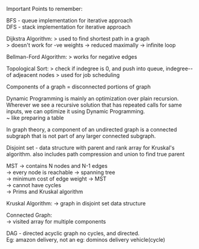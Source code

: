 Important Points to remember:

BFS - queue implementation for iterative approach\
DFS - stack implementation for iterative approach

Dijkstra Algorithm: 
	> used to find shortest path in a graph\
	> doesn't work for -ve weights	-> reduced maximally -> infinite loop

Bellman-Ford Algorithm:
	> works for negative edges
	

Topological Sort:
	> check if indegree is 0, and push into queue, indegree-- of adjeacent nodes
	> used for job scheduling

Components of a graph = disconnected portions of graph

Dynamic Programming is mainly an optimization over plain recursion. Wherever we see a recursive solution that has repeated calls for same inputs, we can optimize it using Dynamic Programming. \
~ like preparing a table

In graph theory, a component of an undirected graph is a connected subgraph that is not part of any larger connected subgraph.

Disjoint set - data structure with parent and rank array for Kruskal's algorithm. also includes path compression and union to find true 
parent

MST 
-> contains N nodes and N-1 edges\
-> every node is reachable -> spanning tree\
-> minimum cost of edge weight -> MST\
-> cannot have cycles \
-> Prims and Kruskal algorithm

Kruskal Algorithm:
-> graph in disjoint set data structure


Connected Graph:\
-> visited array for multiple components

DAG - directed acyclic graph
no cycles, and directed. \
Eg: amazon delivery, not an eg: dominos delivery vehicle(cycle)
